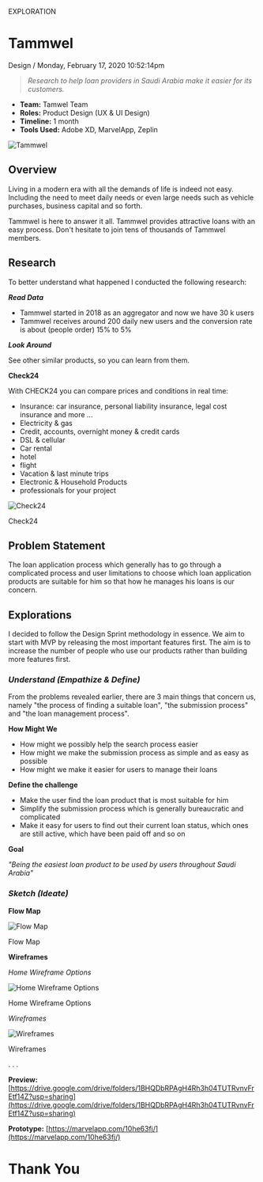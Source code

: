 <p class="type">EXPLORATION</p>

# Tammwel

<p class="meta">Design  /  Monday, February 17, 2020 10:52:14pm</p>

> *Research to help loan providers in Saudi Arabia make it easier for its customers.*

* **Team:** Tamwel Team
* **Roles:** Product Design (UX & UI Design)
* **Timeline:** 1 month
* **Tools Used:** Adobe XD, MarvelApp, Zeplin

![Tammwel](../assets/images/works/details/238-tammwel/tammwel.jpg)

## Overview

Living in a modern era with all the demands of life is indeed not easy. Including the need to meet daily needs or even large needs such as vehicle purchases, business capital and so forth.

Tammwel is here to answer it all. Tammwel provides attractive loans with an easy process. Don't hesitate to join tens of thousands of Tammwel members.

## Research

To better understand what happened I conducted the following research:

***Read Data***

* Tammwel started in 2018 as an aggregator and now we have 30 k users
* Tammwel receives around 200 daily new users and the conversion rate is about (people order) 15% to 5%

***Look Around***

See other similar products, so you can learn from them.

**Check24**

With CHECK24 you can compare prices and conditions in real time:
- Insurance: car insurance, personal liability insurance, legal cost insurance and more ...
- Electricity & gas
- Credit, accounts, overnight money & credit cards
- DSL & cellular
- Car rental
- hotel
- flight
- Vacation & last minute trips
- Electronic & Household Products
- professionals for your project

![Check24](../assets/images/works/details/238-tammwel/check24.jpg)

<p class="caption">Check24</p>

## Problem Statement

The loan application process which generally has to go through a complicated process and user limitations to choose which loan application products are suitable for him so that how he manages his loans is our concern.

## Explorations

I decided to follow the Design Sprint methodology in essence. We aim to start with MVP by releasing the most important features first. The aim is to increase the number of people who use our products rather than building more features first.

### *Understand (Empathize & Define)*

From the problems revealed earlier, there are 3 main things that concern us, namely "the process of finding a suitable loan", "the submission process" and "the loan management process".

**How Might We**

* How might we possibly help the search process easier
* How might we make the submission process as simple and as easy as possible
* How might we make it easier for users to manage their loans

**Define the challenge**

* Make the user find the loan product that is most suitable for him
* Simplify the submission process which is generally bureaucratic and complicated
* Make it easy for users to find out their current loan status, which ones are still active, which have been paid off and so on

**Goal**

*"Being the easiest loan product to be used by users throughout Saudi Arabia"*

### *Sketch (Ideate)*

**Flow Map**

![Flow Map](../assets/images/works/details/238-tammwel/tammwel-flow-map.png)

<p class="caption">Flow Map</p>

**Wireframes**

*Home Wireframe Options*

![Home Wireframe Options](../assets/images/works/details/238-tammwel/home-wireframe-options.jpg)

<p class="caption">Home Wireframe Options</p>

*Wireframes*

![Wireframes](../assets/images/works/details/238-tammwel/wireframes.jpg)

<p class="caption">Wireframes</p>

<p class="caption">. . .</p>

**Preview:** [https://drive.google.com/drive/folders/1BHQDbRPAgH4Rh3h04TUTRvnvFrEtf14Z?usp=sharing](https://drive.google.com/drive/folders/1BHQDbRPAgH4Rh3h04TUTRvnvFrEtf14Z?usp=sharing)

**Prototype:** [https://marvelapp.com/10he63fj/](https://marvelapp.com/10he63fj/)

# Thank You
